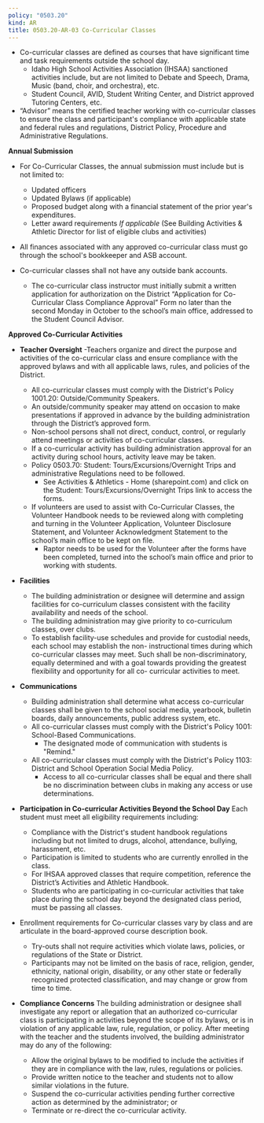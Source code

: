 ```yaml
---
policy: "0503.20"
kind: AR
title: 0503.20-AR-03 Co-Curricular Classes
---
```


- Co-curricular classes are defined as courses that have significant time and task requirements outside the school day.
    - Idaho High School Activities Association (IHSAA) sanctioned activities include, but are not limited to Debate and Speech, Drama, Music (band, choir, and orchestra), etc.
    - Student Council, AVID, Student Writing Center, and District approved Tutoring Centers, etc.
- “Advisor” means the certified teacher working with co-curricular classes to ensure the class and participant's
compliance with applicable state and federal rules and regulations, District Policy, Procedure and
Administrative Regulations.

**Annual Submission**


- For Co-Curricular Classes, the annual submission must include but is not limited to:
    - Updated officers
    - Updated Bylaws (if applicable)
    - Proposed budget along with a financial statement of the prior year's expenditures.
    - Letter award requirements *If applicable* (See Building Activities & Athletic Director for list of eligible clubs and activities)

- All finances associated with any approved co-curricular class must go through the school's bookkeeper and ASB account.

- Co-curricular classes shall not have any outside bank accounts.
    - The co-curricular class instructor must initially submit a written application for authorization on the District “Application for Co-Curricular Class Compliance Approval” Form no later than the second Monday in October to the school’s main office, addressed to the Student Council Advisor.

**Approved Co-Curricular Activities**


- **Teacher Oversight**
    -Teachers organize and direct the purpose and activities of the co-curricular class and ensure compliance with the approved bylaws and with all applicable laws, rules, and policies of the District.
    - All co-curricular classes must comply with the District's Policy 1001.20: Outside/Community Speakers.
    - An outside/community speaker may attend on occasion to make presentations if approved in advance by the building administration through the District’s approved form.
    - Non-school persons shall not direct, conduct, control, or regularly attend meetings or activities of co-curricular classes.
    - If a co-curricular activity has building administration approval for an activity during school hours, activity leave may be taken.
    - Policy 0503.70: Student: Tours/Excursions/Overnight Trips and administrative Regulations need to be followed.
        - See Activities & Athletics - Home (sharepoint.com) and click on the Student: Tours/Excursions/Overnight Trips link to access the forms.
    - If volunteers are used to assist with Co-Curricular Classes, the Volunteer Handbook needs to be reviewed along with completing and turning in the Volunteer Application, Volunteer Disclosure Statement, and Volunteer Acknowledgment Statement to the school’s main office to be kept on file.
        - Raptor needs to be used for the Volunteer after the forms have been completed, turned into the school’s main office and prior to working with students.


- **Facilities**
    - The building administration or designee will determine and assign facilities for co-curriculum classes consistent with the facility availability and needs of the school.
    - The building administration may give priority to co-curriculum classes, over clubs.
    - To establish facility-use schedules and provide for custodial needs, each school may establish the non- instructional times during which co-curricular classes may meet. Such shall be non-discriminatory, equally determined and with a goal towards providing the greatest flexibility and opportunity for all co- curricular activities to meet.

- **Communications**
    - Building administration shall determine what access co-curricular classes shall be given to the school social media, yearbook, bulletin boards, daily announcements, public address system, etc.
    - All co-curricular classes must comply with the District's Policy 1001: School-Based Communications.
        - The designated mode of communication with students is "Remind."
    - All co-curricular classes must comply with the District's Policy 1103: District and School Operation Social Media Policy.
        - Access to all co-curricular classes shall be equal and there shall be no discrimination between clubs in making any access or use determinations.

- **Participation in Co-curricular Activities Beyond the School Day**
Each student must meet all eligibility requirements including:

    - Compliance with the District's student handbook regulations including but not limited to drugs, alcohol, attendance, bullying, harassment, etc.
    - Participation is limited to students who are currently enrolled in the class.
    - For IHSAA approved classes that require competition, reference the District’s Activities and Athletic Handbook.
    - Students who are participating in co-curricular activities that take place during the school day beyond the designated class period, must be passing all classes.

- Enrollment requirements for Co-curricular classes vary by class and are articulate in the board-approved course description book.
    - Try-outs shall not require activities which violate laws, policies, or regulations of the State or District.
    - Participants may not be limited on the basis of race, religion, gender, ethnicity, national origin, disability, or any other state or federally recognized protected classification, and may change or grow from time to time.

- **Compliance Concerns**
The building administration or designee shall investigate any report or allegation that an authorized co-curricular class is participating in activities beyond the scope of its bylaws, or is in violation of any applicable law, rule, regulation, or policy.
After meeting with the teacher and the students involved, the building administrator may do any of the following:
    - Allow the original bylaws to be modified to include the activities if they are in compliance with the law, rules, regulations or policies.
    - Provide written notice to the teacher and students not to allow similar violations in the future.
    - Suspend the co-curricular activities pending further corrective action as determined by the administrator; or
    - Terminate or re-direct the co-curricular activity.
